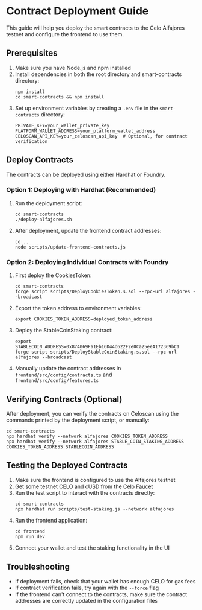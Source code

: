 # Contract Deployment Guide

This guide will help you deploy the smart contracts to the Celo Alfajores testnet and configure the frontend to use them.

## Prerequisites

1. Make sure you have Node.js and npm installed
2. Install dependencies in both the root directory and smart-contracts directory:
   ```
   npm install
   cd smart-contracts && npm install
   ```
3. Set up environment variables by creating a `.env` file in the `smart-contracts` directory:
   ```
   PRIVATE_KEY=your_wallet_private_key
   PLATFORM_WALLET_ADDRESS=your_platform_wallet_address
   CELOSCAN_API_KEY=your_celoscan_api_key  # Optional, for contract verification
   ```

## Deploy Contracts

The contracts can be deployed using either Hardhat or Foundry.

### Option 1: Deploying with Hardhat (Recommended)

1. Run the deployment script:
   ```
   cd smart-contracts
   ./deploy-alfajores.sh
   ```

2. After deployment, update the frontend contract addresses:
   ```
   cd ..
   node scripts/update-frontend-contracts.js
   ```

### Option 2: Deploying Individual Contracts with Foundry

1. First deploy the CookiesToken:
   ```
   cd smart-contracts
   forge script scripts/DeployCookiesToken.s.sol --rpc-url alfajores --broadcast
   ```

2. Export the token address to environment variables:
   ```
   export COOKIES_TOKEN_ADDRESS=deployed_token_address
   ```

3. Deploy the StableCoinStaking contract:
   ```
   export STABLECOIN_ADDRESS=0x874069Fa1Eb16D44d622F2e0Ca25eeA172369bC1
   forge script scripts/DeployStableCoinStaking.s.sol --rpc-url alfajores --broadcast
   ```

4. Manually update the contract addresses in `frontend/src/config/contracts.ts` and `frontend/src/config/features.ts`

## Verifying Contracts (Optional)

After deployment, you can verify the contracts on Celoscan using the commands printed by the deployment script, or manually:

```
cd smart-contracts
npx hardhat verify --network alfajores COOKIES_TOKEN_ADDRESS
npx hardhat verify --network alfajores STABLE_COIN_STAKING_ADDRESS COOKIES_TOKEN_ADDRESS STABLECOIN_ADDRESS
```

## Testing the Deployed Contracts

1. Make sure the frontend is configured to use the Alfajores testnet
2. Get some testnet CELO and cUSD from the [Celo Faucet](https://faucet.celo.org/alfajores)
3. Run the test script to interact with the contracts directly:
   ```
   cd smart-contracts
   npx hardhat run scripts/test-staking.js --network alfajores
   ```
4. Run the frontend application:
   ```
   cd frontend
   npm run dev
   ```
5. Connect your wallet and test the staking functionality in the UI

## Troubleshooting

- If deployment fails, check that your wallet has enough CELO for gas fees
- If contract verification fails, try again with the `--force` flag
- If the frontend can't connect to the contracts, make sure the contract addresses are correctly updated in the configuration files 